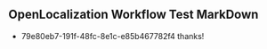## OpenLocalization Workflow Test MarkDown
* 79e80eb7-191f-48fc-8e1c-e85b467782f4 thanks!

<!--HONumber=Aug16_HO1-->



